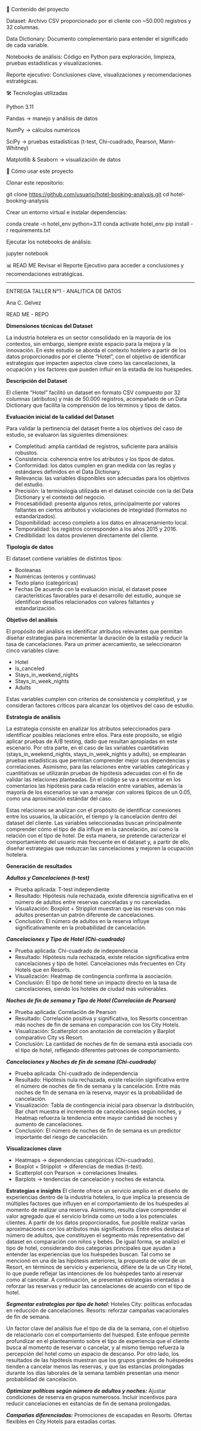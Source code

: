 
📂 Contenido del proyecto

Dataset: Archivo CSV proporcionado por el cliente con ~50.000 registros y 32 columnas.

Data Dictionary: Documento complementario para entender el significado de cada variable.

Notebooks de análisis: Código en Python para exploración, limpieza, pruebas estadísticas y visualizaciones.

Reporte ejecutivo: Conclusiones clave, visualizaciones y recomendaciones estratégicas.


🛠️ Tecnologías utilizadas

Python 3.11

Pandas → manejo y análisis de datos

NumPy → cálculos numéricos

SciPy → pruebas estadísticas (t-test, Chi-cuadrado, Pearson, Mann-Whitney)

Matplotlib & Seaborn → visualización de datos

📌 Cómo usar este proyecto

Clonar este repositorio:

git clone https://github.com/usuario/hotel-booking-analysis.git
cd hotel-booking-analysis


Crear un entorno virtual e instalar dependencias:

conda create -n hotel_env python=3.11
conda activate hotel_env
pip install -r requirements.txt


Ejecutar los notebooks de análisis:

jupyter notebook

📊 READ ME
Revisar el Reporte Ejecutivo para acceder a conclusiones y recomendaciones estratégicas.


-------------------------------------------------------------------------

ENTREGA TALLER N°1 - ANALITICA DE DATOS

Ana C. Gelvez 

READ ME - REPO

**Dimensiones técnicas del Dataset**

La industria hotelera es un sector consolidado en la mayoría de los contextos, sin embargo, siempre existe espacio para la mejora y la innovación.
En este estudio se aborda el contexto hotelero a partir de los datos proporcionados por el cliente “Hotel”, con el objetivo de identificar estrategias que impacten aspectos clave como las cancelaciones, la ocupación y los factores que pueden influir en la estadía de los huéspedes.

**Descripción del Dataset**

El cliente “Hotel” facilitó un dataset en formato CSV compuesto por 32 columnas (atributos) y más de 50.000 registros, acompañado de un Data Dictionary que facilita la comprensión de los términos y tipos de datos.

**Evaluación inicial de la calidad del Dataset**

Para validar la pertinencia del dataset frente a los objetivos del caso de estudio, se evaluaron las siguientes dimensiones:

- Completitud: amplia cantidad de registros, suficiente para análisis robustos.
- Consistencia: coherencia entre los atributos y los tipos de datos.
- Conformidad: los datos cumplen en gran medida con las reglas y estándares definidos en el Data Dictionary.
- Relevancia: las variables disponibles son adecuadas para los objetivos del estudio.
- Precisión: la terminología utilizada en el dataset coincide con la del Data Dictionary y el contexto del negocio.
- Procesabilidad: presenta algunos retos, principalmente por valores faltantes en ciertos atributos y violaciones de integridad (formatos no estandarizados).
- Disponibilidad: acceso completo a los datos en almacenamiento local.
- Temporalidad: los registros corresponden a los años 2015 y 2016.
- Credibilidad: los datos provienen directamente del cliente.

**Tipología de datos**

El dataset contiene variables de distintos tipos:
- Booleanas
- Numéricas (enteros y continuas)
- Texto plano (categóricas)
- Fechas
De acuerdo con la evaluación inicial, el dataset posee características favorables para el desarrollo del estudio, aunque se identifican desafíos relacionados con valores faltantes y estandarización.

**Objetivo del análisis**

El propósito del análisis es identificar atributos relevantes que permitan diseñar estrategias para incrementar la duración de la estadía y reducir la tasa de cancelaciones.
Para un primer acercamiento, se seleccionaron cinco variables clave:

- Hotel
- Is_canceled
- Stays_in_weekend_nights
- Stays_in_week_nights
- Adults

Estas variables cumplen con criterios de consistencia y completitud, y se consideran factores críticos para alcanzar los objetivos del caso de estudio.

**Estrategia de análisis** 

La estrategia consiste en analizar los atributos seleccionados para identificar posibles relaciones entre ellos. Para este propósito, se eligió aplicar pruebas de A/B testing, dado que resultan apropiadas en este escenario. Por otra parte, en el caso de las variables cuantitativas (stays_in_weekend_nights, stays_in_week_nights y adults), se emplearán pruebas estadísticas que permitan comprender mejor sus dependencias y correlaciones. Asimismo, para las relaciones entre variables categóricas y cuantitativas se utilizarán pruebas de hipótesis adecuadas con el fin de validar las relaciones planteadas.
En el código se va a encontrar en los comentarios las hipótesis para cada relación entre variables, además la mayoría de los escenarios se van a manejar con valores típicos de un 0.05, como una aproximación estándar del caso. 

Estas relaciones se analizan con el propósito de identificar conexiones entre los usuarios, la ubicación, el tiempo y la cancelación dentro del dataset del cliente. Las variables seleccionadas buscan principalmente comprender cómo el tipo de día influye en la cancelación, así como la relación con el tipo de hotel. De esta manera, se pretende caracterizar el comportamiento del usuario más frecuente en el dataset y, a partir de ello, diseñar estrategias que reduzcan las cancelaciones y mejoren la ocupación hotelera.

**Generación de resultados**

***Adultos y Cancelaciones (t-test)***
- Prueba aplicada: T-test independiente
- Resultado: Hipótesis nula rechazada, existe diferencia significativa en el número de adultos entre reservas canceladas y no canceladas.
- Visualización: Boxplot + Stripplot muestran que las reservas con más adultos presentan un patrón diferente de cancelaciones.
- Conclusión: El número de adultos en la reserva influye significativamente en la probabilidad de cancelación.

***Cancelaciones y Tipo de Hotel (Chi-cuadrado)***
- Prueba aplicada: Chi-cuadrado de independencia
- Resultado: Hipótesis nula rechazada, existe relación significativa entre cancelaciones y tipo de hotel. Cancelaciones más frecuentes en City Hotels que en Resorts.
- Visualización: Heatmap de contingencia confirma la asociación.
- Conclusión: El tipo de hotel tiene un impacto directo en la tasa de cancelaciones, siendo los hoteles de ciudad más vulnerables.

***Noches de fin de semana y Tipo de Hotel (Correlación de Pearson)***
- Prueba aplicada: Correlación de Pearson
- Resultado: Correlación positiva y significativa, los Resorts concentran más noches de fin de semana en comparación con los City Hotels.
- Visualización: Scatterplot con anotación de correlación y Barplot comparativo City vs Resort.
- Conclusión: La cantidad de noches de fin de semana está asociada con el tipo de hotel, reflejando diferentes patrones de comportamiento.

***Cancelaciones y Noches de fin de semana (Chi-cuadrado)***
- Prueba aplicada: Chi-cuadrado de independencia
- Resultado: Hipótesis nula rechazada, existe relación significativa entre el número de noches de fin de semana y la cancelación. Entre más noches de fin de semana en la reserva, mayor es la probabilidad de cancelación.
- Visualización: Tabla de contingencia inicial para observar la distribución, Bar chart muestra el incremento de cancelaciones según noches, y Heatmap refuerza la tendencia entre mayor cantidad de noches y aumento de cancelaciones.
- Conclusión: El número de noches de fin de semana es un predictor importante del riesgo de cancelación.

**Visualizaciones clave**
- Heatmaps → dependencias categóricas (Chi-cuadrado).
- Boxplot + Stripplot → diferencias de medias (t-test).
- Scatterplot con Pearson → correlaciones lineales.
- Barplots → tendencias de cancelación y noches de estancia.

**Estrategias e insights**
El cliente ofrece un servicio amplio en el diseño de experiencias dentro de la industria hotelera, lo que implica la presencia de múltiples factores que influyen en el comportamiento de los huéspedes al momento de realizar una reserva. Asimismo, resulta clave comprender el valor agregado que el servicio brinda como un todo a los potenciales clientes.
A partir de los datos proporcionados, fue posible realizar varias aproximaciones con los atributos más significativos. Entre ellos destaca el número de adultos, que constituyen el segmento más representativo del dataset en comparación con niños y bebés. De igual forma, se analizó el tipo de hotel, considerando dos categorías principales que ayudan a entender las experiencias que los huéspedes buscan. Tal como se mencionó en una de las hipótesis anteriores, la propuesta de valor de un Resort, en términos de servicio y experiencia, difiere de la de un City Hotel, lo que puede reflejar las intenciones de los huéspedes tanto al reservar como al cancelar.
A continuación, se presentan estrategias orientadas a reforzar las reservas y reducir las cancelaciones de acuerdo con el tipo de hotel.

***Segmentar estrategias por tipo de hotel:***
Hoteles City: políticas enfocadas en reducción de cancelaciones.
Resorts: reforzar campañas vacacionales de fin de semana.

Un factor clave del análisis fue el tipo de día de la semana, con el objetivo de relacionarlo con el comportamiento del huésped. Este enfoque permite profundizar en el planteamiento sobre el tipo de experiencia que el cliente busca al momento de reservar o cancelar, y al mismo tiempo refuerza la percepción del hotel como un espacio de descanso.
Por otro lado, los resultados de las hipótesis muestran que los grupos grandes de huéspedes tienden a cancelar menos las reservas, y que las estancias prolongadas durante los días laborales de la semana también presentan una menor probabilidad de cancelación.

***Optimizar políticas según número de adultos y noches:***
Ajustar condiciones de reserva en grupos numerosos.
Incluir incentivos para reducir cancelaciones en estancias de fin de semana prolongadas.

***Campañas diferenciadas:***
Promociones de escapadas en Resorts.
Ofertas flexibles en City Hotels para estadías cortas.

